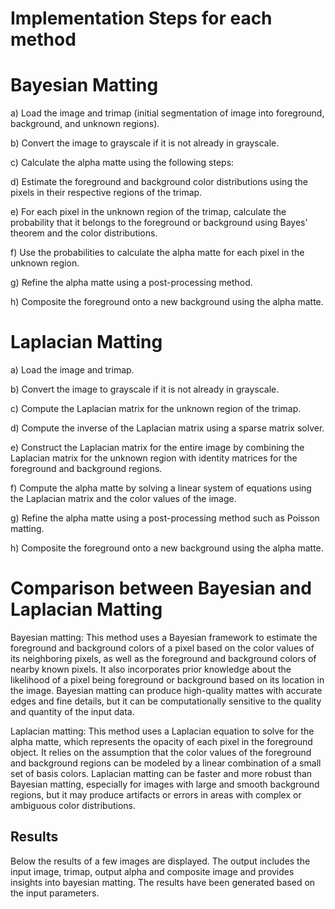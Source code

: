 # Implementation Steps for each method

# Bayesian Matting
a)	Load the image and trimap (initial segmentation of image into foreground, background, and unknown regions).

b)	Convert the image to grayscale if it is not already in grayscale.

c)	Calculate the alpha matte using the following steps: 

d)	Estimate the foreground and background color distributions using the pixels in their respective regions of the trimap. 

e)	For each pixel in the unknown region of the trimap, calculate the probability that it belongs to the foreground or background using Bayes' theorem and the color distributions. 

f)	Use the probabilities to calculate the alpha matte for each pixel in the unknown region.

g)	Refine the alpha matte using a post-processing method.

h)	Composite the foreground onto a new background using the alpha matte.

# Laplacian Matting
a)	Load the image and trimap.

b)	Convert the image to grayscale if it is not already in grayscale.

c)	Compute the Laplacian matrix for the unknown region of the trimap.

d)	Compute the inverse of the Laplacian matrix using a sparse matrix solver.

e)	Construct the Laplacian matrix for the entire image by combining the Laplacian matrix for the unknown region with identity matrices for the foreground and background regions.

f)	Compute the alpha matte by solving a linear system of equations using the Laplacian matrix and the color values of the image.

g)	Refine the alpha matte using a post-processing method such as Poisson matting.

h)	Composite the foreground onto a new background using the alpha matte.

# Comparison between Bayesian and Laplacian Matting

Bayesian matting: This method uses a Bayesian framework to estimate the foreground and background colors of a pixel based on the color values of its neighboring pixels, as well as the foreground and background colors of nearby known pixels. It also incorporates prior knowledge about the likelihood of a pixel being foreground or background based on its location in the image. Bayesian matting can produce high-quality mattes with accurate edges and fine details, but it can be computationally sensitive to the quality and quantity of the input data.

Laplacian matting: This method uses a Laplacian equation to solve for the alpha matte, which represents the opacity of each pixel in the foreground object. It relies on the assumption that the color values of the foreground and background regions can be modeled by a linear combination of a small set of basis colors. Laplacian matting can be faster and more robust than Bayesian matting, especially for images with large and smooth background regions, but it may produce artifacts or errors in areas with complex or ambiguous color distributions.

## Results
Below the results of a few images are displayed. The output includes the input image, trimap, output alpha and composite image and provides insights into bayesian matting. The results have been generated based on the input parameters. 


